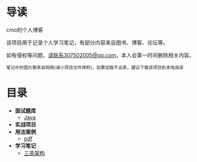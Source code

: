 # 导读

cmo的个人博客

该项目用于记录个人学习笔记，有部分内容来自图书、博客、论坛等。

如有侵权等问题，请联系307502005@qq.com，本人会第一时间删除相关内容。

<small>笔记中的图片都来自网络(减小项目文件体积)，如果加载不出来，建议下载该项目到本地阅读</small>

# 目录

* **面试题库**
    * [Java](/面试题库/Java/README)
* **实战项目**
* **用法案例**
    * [pdf](/用法案例/pdf/README)
* **学习笔记**
    * [三高架构](/学习笔记/三高架构/README)

